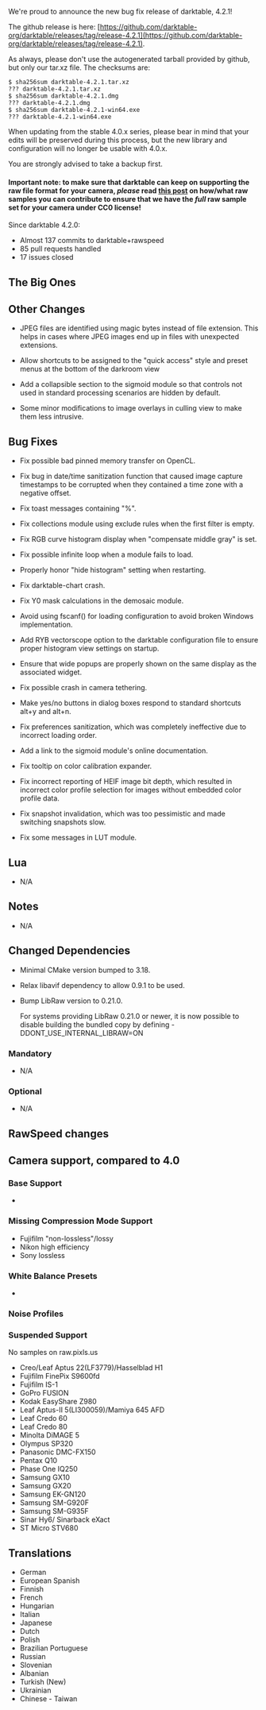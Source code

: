 We're proud to announce the new bug fix release of darktable, 4.2.1!

The github release is here: [https://github.com/darktable-org/darktable/releases/tag/release-4.2.1](https://github.com/darktable-org/darktable/releases/tag/release-4.2.1).

As always, please don't use the autogenerated tarball provided by
github, but only our tar.xz file. The checksums are:

```
$ sha256sum darktable-4.2.1.tar.xz
??? darktable-4.2.1.tar.xz
$ sha256sum darktable-4.2.1.dmg
??? darktable-4.2.1.dmg
$ sha256sum darktable-4.2.1-win64.exe
??? darktable-4.2.1-win64.exe
```

When updating from the stable 4.0.x series, please bear in
mind that your edits will be preserved during this process, but the new
library and configuration will no longer be usable with 4.0.x.

You are strongly advised to take a backup first.

#### Important note: to make sure that darktable can keep on supporting the raw file format for your camera, *please* read [this post](https://discuss.pixls.us/t/raw-samples-wanted/5420?u=lebedevri) on how/what raw samples you can contribute to ensure that we have the *full* raw sample set for your camera under CC0 license!

Since darktable 4.2.0:

- Almost 137 commits to darktable+rawspeed
- 85 pull requests handled
- 17 issues closed

## The Big Ones


## Other Changes

- JPEG files are identified using magic bytes instead of file
  extension. This helps in cases where JPEG images end up in
  files with unexpected extensions.

- Allow shortcuts to be assigned to the "quick access" style and preset
  menus at the bottom of the darkroom view

- Add a collapsible section to the sigmoid module so that
  controls not used in standard processing scenarios are hidden
  by default.

- Some minor modifications to image overlays in culling view to make
  them less intrusive.

## Bug Fixes

- Fix possible bad pinned memory transfer on OpenCL.

- Fix bug in date/time sanitization function that caused image capture
  timestamps to be corrupted when they contained a time zone with a
  negative offset.

- Fix toast messages containing "%".

- Fix collections module using exclude rules when the first filter is empty.

- Fix RGB curve histogram display when "compensate middle gray" is set.

- Fix possible infinite loop when a module fails to load.

- Properly honor "hide histogram" setting when restarting.

- Fix darktable-chart crash.

- Fix Y0 mask calculations in the demosaic module.

- Avoid using fscanf() for loading configuration to avoid broken Windows
  implementation.

- Add RYB vectorscope option to the darktable configuration file to
  ensure proper histogram view settings on startup.

- Ensure that wide popups are properly shown on the same display as
  the associated widget.

- Fix possible crash in camera tethering.

- Make yes/no buttons in dialog boxes respond to standard shortcuts alt+y
  and alt+n.

- Fix preferences sanitization, which was completely ineffective due to
  incorrect loading order.

- Add a link to the sigmoid module's online documentation.

- Fix tooltip on color calibration expander.

- Fix incorrect reporting of HEIF image bit depth, which resulted in
  incorrect color profile selection for images without embedded color
  profile data.

- Fix snapshot invalidation, which was too pessimistic and made
  switching snapshots slow.

- Fix some messages in LUT module.

## Lua

- N/A

## Notes

- N/A

## Changed Dependencies

- Minimal CMake version bumped to 3.18.

- Relax libavif dependency to allow 0.9.1 to be used.

- Bump LibRaw version to 0.21.0.

  For systems providing LibRaw 0.21.0 or newer, it is now possible to
  disable building the bundled copy by defining
  -DDONT\_USE\_INTERNAL\_LIBRAW=ON

### Mandatory

- N/A

### Optional

- N/A


## RawSpeed changes


## Camera support, compared to 4.0

### Base Support

-

### Missing Compression Mode Support

- Fujifilm "non-lossless"/lossy
- Nikon high efficiency
- Sony lossless

### White Balance Presets

-

### Noise Profiles


### Suspended Support

No samples on raw.pixls.us

- Creo/Leaf Aptus 22(LF3779)/Hasselblad H1
- Fujifilm FinePix S9600fd
- Fujifilm IS-1
- GoPro FUSION
- Kodak EasyShare Z980
- Leaf Aptus-II 5(LI300059)/Mamiya 645 AFD
- Leaf Credo 60
- Leaf Credo 80
- Minolta DiMAGE 5
- Olympus SP320
- Panasonic DMC-FX150
- Pentax Q10
- Phase One IQ250
- Samsung GX10
- Samsung GX20
- Samsung EK-GN120
- Samsung SM-G920F
- Samsung SM-G935F
- Sinar Hy6/ Sinarback eXact
- ST Micro STV680

## Translations

- German
- European Spanish
- Finnish
- French
- Hungarian
- Italian
- Japanese
- Dutch
- Polish
- Brazilian Portuguese
- Russian
- Slovenian
- Albanian
- Turkish (New)
- Ukrainian
- Chinese - Taiwan
